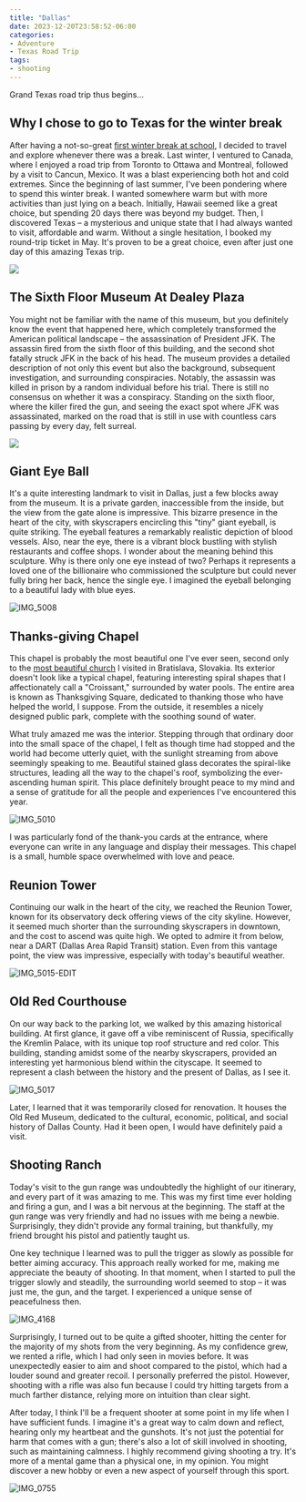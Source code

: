 ```yaml
---
title: "Dallas"
date: 2023-12-20T23:58:52-06:00
categories:
- Adventure
- Texas Road Trip
tags:
- shooting
---
```


Grand Texas road trip thus begins...

## Why I chose to go to Texas for the winter break

After having a not-so-great [first winter break at school](/posts/2022-01-01-2021年终总结.md/#winter-break-life), I decided to travel and explore whenever there was a break. Last winter, I ventured to Canada, where I enjoyed a road trip from Toronto to Ottawa and Montreal, followed by a visit to Cancun, Mexico. It was a blast experiencing both hot and cold extremes. Since the beginning of last summer, I've been pondering where to spend this winter break. I wanted somewhere warm but with more activities than just lying on a beach. Initially, Hawaii seemed like a great choice, but spending 20 days there was beyond my budget. Then, I discovered Texas – a mysterious and unique state that I had always wanted to visit, affordable and warm. Without a single hesitation, I booked my round-trip ticket in May. It's proven to be a great choice, even after just one day of this amazing Texas trip.

![](https://cdn.jsdelivr.net/gh/declan-haojin/blog-image@master/2023/202312212209308.png)

## The Sixth Floor Museum At Dealey Plaza

You might not be familiar with the name of this museum, but you definitely know the event that happened here, which completely transformed the American political landscape – the assassination of President JFK. The assassin fired from the sixth floor of this building, and the second shot fatally struck JFK in the back of his head. The museum provides a detailed description of not only this event but also the background, subsequent investigation, and surrounding conspiracies. Notably, the assassin was killed in prison by a random individual before his trial. There is still no consensus on whether it was a conspiracy. Standing on the sixth floor, where the killer fired the gun, and seeing the exact spot where JFK was assassinated, marked on the road that is still in use with countless cars passing by every day, felt surreal.

![](https://cdn.jsdelivr.net/gh/declan-haojin/blog-image@master/2023/20231221002517.png)

## Giant Eye Ball

It's a quite interesting landmark to visit in Dallas, just a few blocks away from the museum. It is a private garden, inaccessible from the inside, but the view from the gate alone is impressive. This bizarre presence in the heart of the city, with skyscrapers encircling this "tiny" giant eyeball, is quite striking. The eyeball features a remarkably realistic depiction of blood vessels. Also, near the eye, there is a vibrant block bustling with stylish restaurants and coffee shops. I wonder about the meaning behind this sculpture. Why is there only one eye instead of two? Perhaps it represents a loved one of the billionaire who commissioned the sculpture but could never fully bring her back, hence the single eye. I imagined the eyeball belonging to a beautiful lady with blue eyes.

![IMG_5008](IMG_5008.jpg)

## Thanks-giving Chapel

This chapel is probably the most beautiful one I've ever seen, second only to the [most beautiful church](/posts/2023-08-16-bratislava/) I visited in Bratislava, Slovakia. Its exterior doesn't look like a typical chapel, featuring interesting spiral shapes that I affectionately call a "Croissant," surrounded by water pools. The entire area is known as Thanksgiving Square, dedicated to thanking those who have helped the world, I suppose. From the outside, it resembles a nicely designed public park, complete with the soothing sound of water.

What truly amazed me was the interior. Stepping through that ordinary door into the small space of the chapel, I felt as though time had stopped and the world had become utterly quiet, with the sunlight streaming from above seemingly speaking to me. Beautiful stained glass decorates the spiral-like structures, leading all the way to the chapel's roof, symbolizing the ever-ascending human spirit. This place definitely brought peace to my mind and a sense of gratitude for all the people and experiences I've encountered this year.

![IMG_5010](IMG_5010.jpg)

I was particularly fond of the thank-you cards at the entrance, where everyone can write in any language and display their messages. This chapel is a small, humble space overwhelmed with love and peace.

## Reunion Tower

Continuing our walk in the heart of the city, we reached the Reunion Tower, known for its observatory deck offering views of the city skyline. However, it seemed much shorter than the surrounding skyscrapers in downtown, and the cost to ascend was quite high. We opted to admire it from below, near a DART (Dallas Area Rapid Transit) station. Even from this vantage point, the view was impressive, especially with today's beautiful weather.

![IMG_5015-EDIT](IMG_5015-EDIT.jpg)

## Old Red Courthouse

On our way back to the parking lot, we walked by this amazing historical building. At first glance, it gave off a vibe reminiscent of Russia, specifically the Kremlin Palace, with its unique top roof structure and red color. This building, standing amidst some of the nearby skyscrapers, provided an interesting yet harmonious blend within the cityscape. It seemed to represent a clash between the history and the present of Dallas, as I see it.

![IMG_5017](IMG_5017.jpg)

Later, I learned that it was temporarily closed for renovation. It houses the Old Red Museum, dedicated to the cultural, economic, political, and social history of Dallas County. Had it been open, I would have definitely paid a visit.

## Shooting Ranch

Today's visit to the gun range was undoubtedly the highlight of our itinerary, and every part of it was amazing to me. This was my first time ever holding and firing a gun, and I was a bit nervous at the beginning. The staff at the gun range was very friendly and had no issues with me being a newbie. Surprisingly, they didn't provide any formal training, but thankfully, my friend brought his pistol and patiently taught us.

One key technique I learned was to pull the trigger as slowly as possible for better aiming accuracy. This approach really worked for me, making me appreciate the beauty of shooting. In that moment, when I started to pull the trigger slowly and steadily, the surrounding world seemed to stop – it was just me, the gun, and the target. I experienced a unique sense of peacefulness then.

![IMG_4168](IMG_4168.jpg)

Surprisingly, I turned out to be quite a gifted shooter, hitting the center for the majority of my shots from the very beginning. As my confidence grew, we rented a rifle, which I had only seen in movies before. It was unexpectedly easier to aim and shoot compared to the pistol, which had a louder sound and greater recoil. I personally preferred the pistol. However, shooting with a rifle was also fun because I could try hitting targets from a much farther distance, relying more on intuition than clear sight.

After today, I think I'll be a frequent shooter at some point in my life when I have sufficient funds. I imagine it's a great way to calm down and reflect, hearing only my heartbeat and the gunshots. It's not just the potential for harm that comes with a gun; there's also a lot of skill involved in shooting, such as maintaining calmness. I highly recommend giving shooting a try. It's more of a mental game than a physical one, in my opinion. You might discover a new hobby or even a new aspect of yourself through this sport.

![IMG_0755](IMG_0755.jpg)
